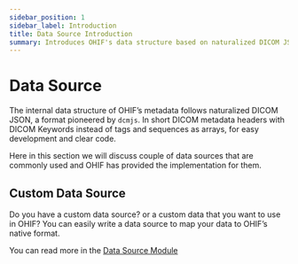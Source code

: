 ```yaml
---
sidebar_position: 1
sidebar_label: Introduction
title: Data Source Introduction
summary: Introduces OHIF's data structure based on naturalized DICOM JSON format, providing an overview of common data sources available in OHIF and how custom data sources can be implemented.
---
```


# Data Source

The internal data structure of OHIF’s metadata follows naturalized DICOM JSON, a
format pioneered by `dcmjs`. In short DICOM metadata headers with DICOM Keywords
instead of tags and sequences as arrays, for easy development and clear code.

Here in this section we will discuss couple of data sources that are commonly used
and OHIF has provided the implementation for them.

## Custom Data Source
Do you have a custom data source? or a custom data that you want to use in OHIF?
You can easily write a data source to map your data to OHIF’s native format.

You can read more in the [Data Source Module](../../platform/extensions/modules/data-source.md)
